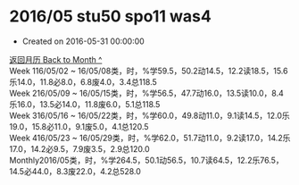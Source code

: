 # 2016/05 stu50 spo11 was4

* Created on 2016-05-31 00:00:00

[返回月历 Back to Month ^](index.md)   
Week 116/05/02 ~ 16/05/08类，时，%学59.5，50.2动14.5，12.2读18.5，15.6乐14.0，11.8必8.0，6.8废4.0，3.4总118.5  
Week 216/05/09 ~ 16/05/15类，时，%学56.5，47.7动16.0，13.5读10.0，8.4乐16.0，13.5必14.0，11.8废6.0，5.1总118.5  
Week 316/05/16 ~ 16/05/22类，时，%学60.0，49.8动11.0，9.1读14.5，12.0乐19.0，15.8必11.0，9.1废5.0，4.1总120.5  
Week 416/05/23 ~ 16/05/29类，时，%学62.0，51.7动11.0，9.2读17.0，14.2乐17.0，14.2必9.5，7.9废3.5，2.9总120.0  
Monthly2016/05类，时，%学264.5，50.1动56.5，10.7读64.5，12.2乐76.5，14.5必44.0，8.3废22.0，4.2总528.0

